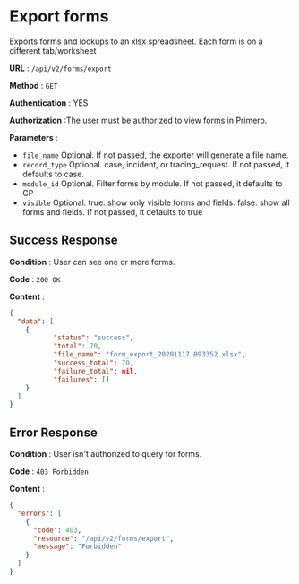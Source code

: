 # Export forms

Exports forms and lookups to an xlsx spreadsheet.  Each form is on a different tab/worksheet

**URL** : `/api/v2/forms/export`

**Method** : `GET`

**Authentication** : YES

**Authorization** :The user must be authorized to view forms in Primero.

**Parameters** : 

* `file_name` Optional. If not passed, the exporter will generate a file name.
* `record_type` Optional. case, incident, or tracing_request.  If not passed, it defaults to case.
* `module_id` Optional. Filter forms by module. If not passed, it defaults to CP
* `visible` Optional. true: show only visible forms and fields.  false: show all forms and fields.  If not passed, it defaults to true

## Success Response

**Condition** : User can see one or more forms. 

**Code** : `200 OK`

**Content** :

```json
{
  "data": [
    {
           "status": "success",
           "total": 70,
           "file_name": "form_export_20201117.093352.xlsx",
           "success_total": 70,
           "failure_total": nil,
           "failures": []
    }
  ]
}
```
## Error Response

**Condition** : User isn't authorized to query for forms. 

**Code** : `403 Forbidden`

**Content** :

```json
{
  "errors": [
    {
      "code": 403,
      "resource": "/api/v2/forms/export",
      "message": "Forbidden"
    }
  ]
}
```
